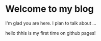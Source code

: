 # Welcome to my blog

I'm glad you are here. I plan to talk about ...

hello thhis is my first time on github pages!
